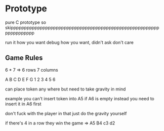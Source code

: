 # Prototype

pure C prototype so skippppppppppppppppppppppppppppppppppppppppppppppppppppppppppppppppppp

run it how you want debug how you want, didn't ask don't care

## Game Rules

6 * 7 => 6 rows 7 columns

 A B C D E F G
1
2
3
4
5
6


can place token any where but need to take gravity in mind 

example you can't insert token into A5 if A6 is empty instead you need to insert it in A6 first

don't fuck with the player in that just do the gravity yourself

if there's 4 in a row they win the game => A5 B4 c3 d2
